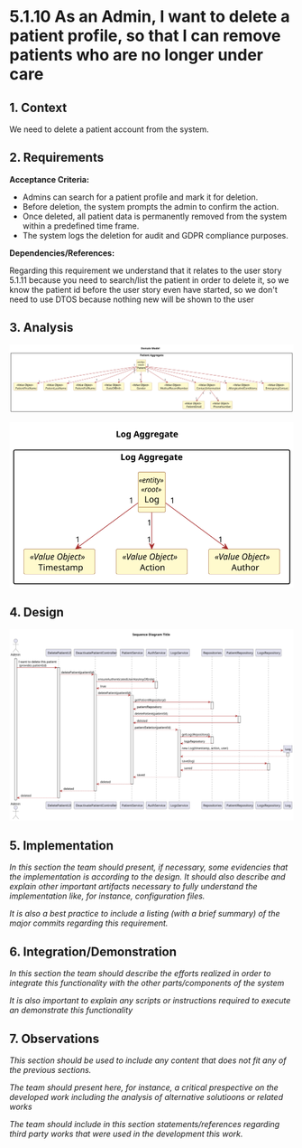 # 5.1.10 As an Admin, I want to delete a patient profile, so that I can remove patients who are no longer under care

## 1. Context

We need to delete a patient account from the system.

## 2. Requirements


**Acceptance Criteria:**

- Admins can search for a patient profile and mark it for deletion.
- Before deletion, the system prompts the admin to confirm the action.
- Once deleted, all patient data is permanently removed from the system within a predefined time frame.
- The system logs the deletion for audit and GDPR compliance purposes.

**Dependencies/References:**

Regarding this requirement we understand that it relates to the user story 5.1.11 because you need to search/list the patient in order to delete it, so we know the patient id before the user story even have started, so we don't need to use DTOS because nothing new will be shown to the user 


## 3. Analysis

![analyzis ](analyzis\png\analyzis.svg "analyzis")

![logs ](analyzis\png\logs.svg "logs")

## 4. Design

![design ](design\png\sequence-diagram.svg "design")



## 5. Implementation

*In this section the team should present, if necessary, some evidencies that the implementation is according to the design. It should also describe and explain other important artifacts necessary to fully understand the implementation like, for instance, configuration files.*

*It is also a best practice to include a listing (with a brief summary) of the major commits regarding this requirement.*

## 6. Integration/Demonstration

*In this section the team should describe the efforts realized in order to integrate this functionality with the other parts/components of the system*

*It is also important to explain any scripts or instructions required to execute an demonstrate this functionality*

## 7. Observations

*This section should be used to include any content that does not fit any of the previous sections.*

*The team should present here, for instance, a critical prespective on the developed work including the analysis of alternative solutioons or related works*

*The team should include in this section statements/references regarding third party works that were used in the development this work.*